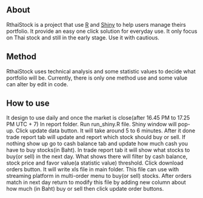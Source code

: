 ## About
RthaiStock is a project that use [R](https://www.r-project.org/) and [Shiny](https://shiny.rstudio.com/) to help users manage theirs portfolio. 
It provide an easy one click solution for everyday use.
It only focus on Thai stock and still in the early stage. Use it with cautious.

## Method
RthaiStock uses technical analysis and some statistic values to decide what portfolio will be.
Currently, there is only one method use and some value can alter by edit in code.

## How to use
It design to use daily and once the market is close(after 16.45 PM to 17.25 PM UTC + 7)
In report folder. Run run_shiny.R file. 
Shiny window will pop-up. Click update data button. It will take around 5 to 6 minutes. 
After it done trade report tab will update and report which stock should buy or sell.
If nothing show up go to cash balance tab and update how much cash you have to buy stocks(in Baht).
In trade report tab it will show what stocks to buy(or sell) in the next day. 
What shows there will filter by cash balance, stock price and favor value(a statistic value) threshold.
Click download orders button. It will write xls file in main folder. This file can use with streaming platform in multi-order menu to buy(or sell) stocks.
After orders match in next day return to modify this file by adding new column about how much (in Baht) buy or sell then click update order buttons.
